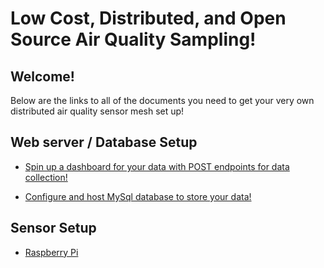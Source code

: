 # Low Cost, Distributed, and Open Source Air Quality Sampling!

## Welcome!
Below are the links to all of the documents you need to get your very own distributed air quality sensor mesh set up!

## Web server / Database Setup

- [Spin up a dashboard for your data with POST endpoints for data collection!](docs/server.md)

- [Configure and host MySql database to store your data!](docs/db.md)

## Sensor Setup
- [Raspberry Pi](boards/raspi/)
